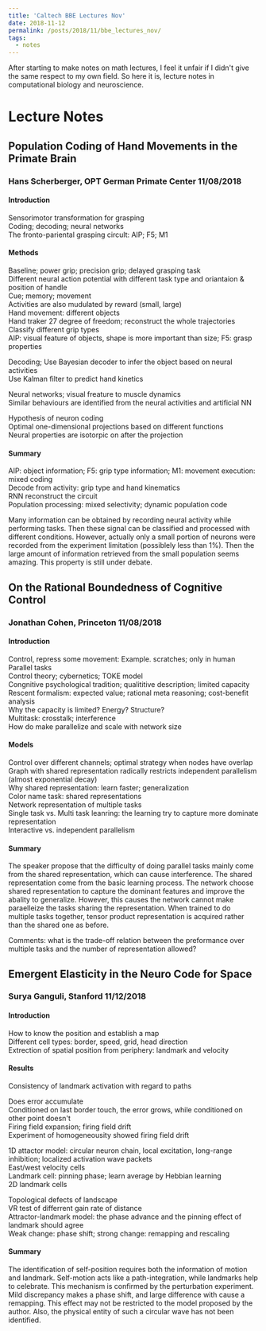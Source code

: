 ```yaml
---
title: 'Caltech BBE Lectures Nov'
date: 2018-11-12
permalink: /posts/2018/11/bbe_lectures_nov/
tags:
  - notes
---
```


After starting to make notes on math lectures, I feel it unfair if I didn't give the same respect to my own field. So here it is, lecture notes in computational biology and neuroscience. 

# Lecture Notes

## Population Coding of Hand Movements in the Primate Brain

### Hans Scherberger, OPT German Primate Center	11/08/2018

#### Introduction 

Sensorimotor transformation for grasping   
Coding; decoding; neural  networks  
The fronto-pariental grasping circult: AIP; F5; M1 

#### Methods

Baseline; power grip; precision grip; delayed grasping task  
Different neural action potential with different task type and oriantaion & position of handle  
Cue; memory; movement  
Activities are also mudulated by reward (small, large)  
Hand movement: different objects  
Hand traker 27 degree of freedom; reconstruct the whole trajectories  
Classify different grip types  
AIP: visual feature of objects, shape is more important than size; F5: grasp properties

Decoding; Use Bayesian decoder to infer the object based on neural activities   
Use Kalman filter to predict hand kinetics 

Neural networks; visual freature to muscle dynamics   
Similar behaviours are identified from the neural activities and artificial NN

Hypothesis of neuron coding  
Optimal one-dimensional projections based on different functions  
Neural properties are isotorpic on after the projection   

#### Summary 

AIP: object information; F5: grip type information; M1: movement execution: mixed coding  
Decode from activity: grip type and hand kinematics  
RNN reconstruct the circuit  
Population processing: mixed selectivity; dynamic population code  

Many information can be obtained by recording neural activity while performing tasks. Then these signal can be classified and processed with different conditions. However, actually only a small portion of neurons were recorded from the experiment limitation (possiblely less than 1%). Then the large amount of information retrieved from the small population seems amazing. This property is still under debate. 

## On the Rational Boundedness of Cognitive Control

### Jonathan Cohen, Princeton	11/08/2018

#### Introduction 

Control, repress some movement: Example. scratches; only in human   
Parallel tasks  
Control theory; cybernetics; TOKE model  
Congnitive psychological tradition; qualititive description; limited capacity  
Rescent formalism: expected value; rational meta reasoning; cost-benefit analysis  
Why the capacity is limited? Energy? Structure?   
Multitask: crosstalk; interference  
How do make parallelize and scale with network size   

#### Models

Control over different channels; optimal strategy when nodes have overlap  
Graph with shared representation radically restricts independent parallelism (almost exponential decay)   
Why shared representation: learn faster; generalization  
Color name task: shared representations  
Network representation of multiple tasks  
Single task vs. Multi task leanring: the learning try to capture more dominate representation  
Interactive vs. independent parallelism 

#### Summary

The speaker propose that the difficulty of doing parallel tasks mainly come from the shared representation, which can cause interference. The shared representation come from the basic learning process. The network choose shared representation to capture the dominant features and improve the abality to generalize. However, this causes the network cannot make paraelleize the tasks sharing the representation. When trained to do multiple tasks together, tensor product representation is acquired rather than the shared one as before. 

Comments: what is the trade-off relation between the preformance over multiple tasks and the number of representation allowed?

## Emergent Elasticity in the Neuro Code for Space

### Surya Ganguli, Stanford	11/12/2018

#### Introduction

How to know the position and establish a map  
Different cell types: border, speed, grid, head direction  
Extrection of spatial position from periphery: landmark and velocity 

#### Results

Consistency of landmark activation with regard to paths

Does error accumulate  
Conditioned on last border touch, the error grows, while conditioned on other point doesn't  
Firing field expansion; firing field drift    
Experiment of homogeneousity showed firing field drift 

1D attactor model: circular neuron chain, local excitation, long-range inhibition; localized activation wave packets  
East/west velocity cells  
Landmark cell: pinning phase; learn average by Hebbian learning   
2D landmark cells  

Topological defects of landscape   
VR test of differrent gain rate of distance   
Attractor-landmark model: the phase advance and the pinning effect of landmark should agree   
Weak change: phase shift; strong change: remapping and rescaling 

#### Summary

The identification of self-position requires both the information of motion and landmark. Self-motion acts like a path-integration, while landmarks help to celebrate. This mechanism is confirmed by the perturbation experiment. Mild discrepancy makes a phase shift, and large difference with cause a remapping. This effect may not be restricted to the model proposed by the author. Also, the physical entity of such a circular wave has not been identified. 